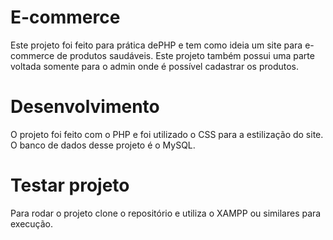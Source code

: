 # E-commerce
Este projeto foi feito para prática dePHP e tem como ideia um site para e-commerce de produtos saudáveis. Este projeto também possui uma parte voltada somente para o admin onde é possível cadastrar os produtos. 

# Desenvolvimento
O projeto foi feito com o PHP e foi utilizado o CSS para a estilização do site. O banco de dados desse projeto é o MySQL. 

# Testar projeto
Para rodar o projeto clone o repositório e utiliza o XAMPP ou similares para execução.
